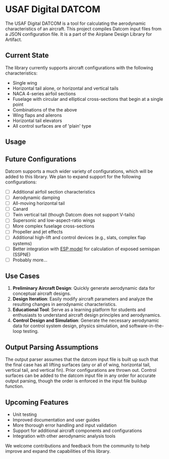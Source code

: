 # USAF Digital DATCOM

The USAF Digital DATCOM is a tool for calculating the aerodynamic characteristics of an aircraft. This project compiles Datcom input files from a JSON configuration file. It is a part of the Airplane Design Library for Artifact.

## Current State
The library currently supports aircraft configurations with the following characteristics:

- Single wing
- Horizontal tail alone, or horizontal and vertical tails
- NACA 4-series airfoil sections
- Fuselage with circular and elliptical cross-sections that begin at a single point
- Combinations of the the above
- Wing flaps and ailerons
- Horizontal tail elevators
- All control surfaces are of 'plain' type

## Usage


## Future Configurations
Datcom supports a much wider variety of configurations, which will be added to this library. We plan to expand support for the following configurations:

- [ ] Additional airfoil section characteristics
- [ ] Aerodynamic damping
- [ ] All-moving horizontal tail
- [ ] Canard
- [ ] Twin vertical tail (though Datcom does not support V-tails)
- [ ] Supersonic and low-aspect-ratio wings
- [ ] More complex fuselage cross-sections
- [ ] Propeller and jet effects
- [ ] Additional high-lift and control devices (e.g., slats, complex flap systems)
- [ ] Better integration with [ESP model](../esp) for calculation of exposed semispan (SSPNE)
- [ ] Probably more...

## Use Cases
1. **Preliminary Aircraft Design**: Quickly generate aerodynamic data for conceptual aircraft designs.
2. **Design Iteration**: Easily modify aircraft parameters and analyze the resulting changes in aerodynamic characteristics.
3. **Educational Tool**: Serve as a learning platform for students and enthusiasts to understand aircraft design principles and aerodynamics.
4. **Control Design and Simulation**: Generate the necessary aerodynamic data for control system design, physics simulation, and software-in-the-loop testing.

## Output Parsing Assumptions
The output parser assumes that the datcom input file is built up such that the final case has all lifting surfaces (any or all of wing, horizontal tail, vertical tail, and vertical fin). Prior configurations are thrown out. Control surfaces can be added to the datcom input file in any order for accurate output parsing, though the order is enforced in the input file buildup function.

## Upcoming Features
- Unit testing
- Improved documentation and user guides
- More thorough error handling and input validation
- Support for additional aircraft components and configurations
- Integration with other aerodynamic analysis tools

We welcome contributions and feedback from the community to help improve and expand the capabilities of this library.

